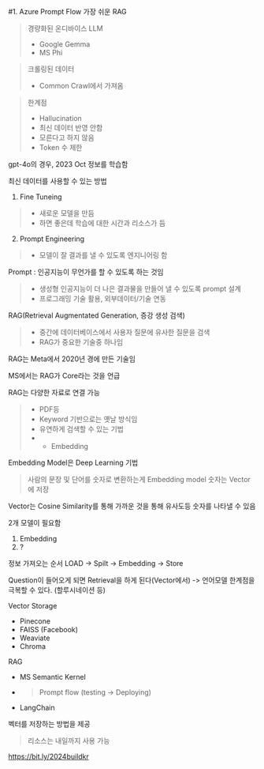 #1. Azure Prompt Flow 가장 쉬운 RAG

> 경량화된 온디바이스 LLM
> * Google Gemma
> * MS Phi

> 크롤링된 데이터
> * Common Crawl에서 가져옴

> 한계점
> * Hallucination
> * 최신 데이터 반영 안함
> * 모른다고 하지 않음
> * Token 수 제한

gpt-4o의 경우, 2023 Oct 정보를 학습함

최신 데이터를 사용할 수 있는 방법
1. Fine Tuneing
> * 새로운 모델을 만듬
> * 하면 좋은데 학습에 대한 시간과 리소스가 듬
2. Prompt Engineering
> * 모델이 잘 결과를 낼 수 있도록 엔지니어링 함

Prompt : 인공지능이 무언가를 할 수 있도록 하는 것임
> * 생성형 인공지능이 더 나은 결과물을 만들어 낼 수 있도록 prompt 설계
> * 프로그래밍 기술 활용, 외부데이터/기술 연동

RAG(Retrieval Augmentated Generation, 증강 생성 검색)
> * 중간에 데이터베이스에서 사용자 질문에 유사한 질문을 검색
> * RAG가 중요한 기술중 하나임

RAG는 Meta에서 2020년 경에 만든 기술임

MS에서는 RAG가 Core라는 것을 언급

RAG는 다양한 자료로 연결 가능
> * PDF등
> * Keyword 기반으로는 옛날 방식임
> * 유연하게 검색할 수 있는 기법
> * * Embedding

Embedding Model은 Deep Learning 기법
> 사람의 문장 및 단어를 숫자로 변환하는게 Embedding model
> 숫자는 Vector에 저장

Vector는 Cosine Similarity를 통해 가까운 것을 통해 유사도등 숫자를 나타낼 수 있음

2개 모델이 필요함
1. Embedding
2. ?

정보 가져오는 순서
LOAD -> Spilt -> Embedding -> Store

Question이 들어오게 되면 Retrieval을 하게 된다(Vector에서)
-> 언어모델 한계점을 극복할 수 있다. (할루시네이션 등)

Vector Storage
- Pinecone
- FAISS (Facebook)
- Weaviate
- Chroma

RAG
- MS Semantic Kernel
- > Prompt flow (testing -> Deploying)
- LangChain

벡터를 저장하는 방법을 제공
> 리소스는 내일까지 사용 가능

https://bit.ly/2024buildkr































